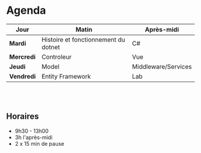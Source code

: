 # Agenda

<!-- Table in markdown  -->
| Jour | Matin| Après-midi|
|------|-------|-------------------|
|**Mardi**| Histoire et fonctionnement du dotnet| C#|
|**Mercredi**| Controleur| Vue|
|**Jeudi**|Model|Middleware/Services|
|**Vendredi**|Entity Framework| Lab |

<br><br>

## Horaires

* 9h30 - 13h00
* 3h l'après-midi
* 2 x 15 min de pause
